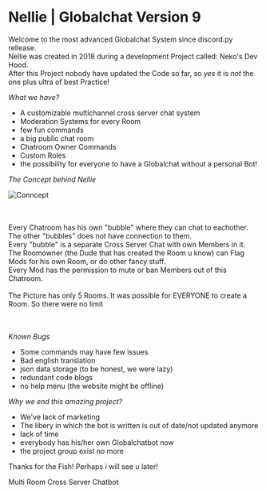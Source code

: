 # Nellie | Globalchat Version 9

Welcome to the most advanced Globalchat System since discord.py rellease.
<br>Nellie was created in 2018 during a development Project called: Neko's Dev Hood.
<br>After this Project nobody have updated the Code so far, so _yes_ it is _not_ the one plus ultra of best Practice!

_What we have?_

- A customizable multichannel cross server chat system
- Moderation Systems for every Room
- few fun commands
- a big public chat room
- Chatroom Owner Commands
- Custom Roles
- the possibility for everyone to have a Globalchat without a personal Bot!



_The Concept behind Nellie_


![Conncept](https://user-images.githubusercontent.com/55553342/135154507-c9b3d328-3ad1-4cc7-a09c-ece39562c048.png)



<br>
<br>Every Chatroom has his own "bubble" where they can chat to eachother. 
<br>The other "bubbles" does not have connection to them.
<br>Every "bubble" is a separate Cross Server Chat with own Members in it. 
<br>The Roomowner (the Dude that has created the Room u know) can Flag Mods for his own Room, or do other fancy stuff.
<br>Every Mod has the permission to mute or ban Members out of this Chatroom. 
<br>
<br>The Picture has only 5 Rooms. It was possible for EVERYONE to create a Room. So there were no limit
<br>
<br>
<br>

_Known Bugs_

- Some commands may have few issues
- Bad english translation
- json data storage (to be honest, we were lazy)
- redundant code blogs
- no help menu (the website might be offline)



_Why we end this amazing project?_

- We've lack of marketing 
- The libery in which the bot is written is out of date/not updated anymore
- lack of time
- everybody has his/her own Globalchatbot now 
- the project group exist no more




Thanks for the Fish!
Perhaps i will see u later!





Multi Room Cross Server Chatbot

